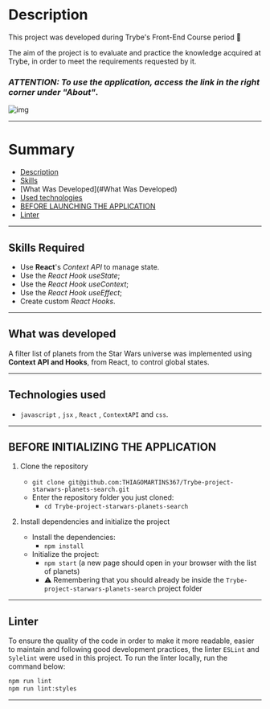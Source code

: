 # Description

This project was developed during Trybe's Front-End Course period 🚀

The aim of the project is to evaluate and practice the knowledge acquired at Trybe, in order to meet the requirements requested by it.

### *ATTENTION: To use the application, access the link in the right corner under "About"*.

![img](projectIntro.gif)

---

# Summary

- [Description](#description)
- [Skills](#skills-required)
- [What Was Developed](#What Was Developed)
- [Used technologies](#used-technologies)
- [BEFORE LAUNCHING THE APPLICATION](#before-launching-the-application)
- [Linter](#linter)


---

## Skills Required

* Use **React**'s _Context API_ to manage state.
* Use the _React Hook useState_;
* Use the _React Hook useContext_;
* Use the _React Hook useEffect_;
* Create custom _React Hooks_.

---

## What was developed

A filter list of planets from the Star Wars universe was implemented using **Context API and Hooks**, from React, to control global states.

---

## Technologies used

- `javascript` , `jsx` , `React` , `ContextAPI` and `css`.

---

## BEFORE INITIALIZING THE APPLICATION

1. Clone the repository
   * `git clone git@github.com:THIAGOMARTINS367/Trybe-project-starwars-planets-search.git`
   * Enter the repository folder you just cloned:
     * `cd Trybe-project-starwars-planets-search`

2. Install dependencies and initialize the project
   * Install the dependencies:
     * `npm install`
   * Initialize the project:
     * `npm start` (a new page should open in your browser with the list of planets)
     * ⚠️ Remembering that you should already be inside the `Trybe-project-starwars-planets-search` project folder

---

## Linter

To ensure the quality of the code in order to make it more readable, easier to maintain and following good development practices, the linter `ESLint` and `Sylelint` were used in this project. To run the linter locally, run the command below:

```bash
npm run lint
npm run lint:styles
```
---
